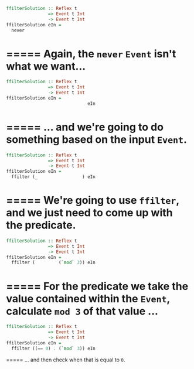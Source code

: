 ```haskell
ffilterSolution :: Reflex t 
                => Event t Int 
                -> Event t Int
ffilterSolution eIn =
  never
```
=====
Again, the `never` `Event` isn't what we want...
=====
```haskell
ffilterSolution :: Reflex t 
                => Event t Int 
                -> Event t Int
ffilterSolution eIn =
                               eIn
```
=====
... and we're going to do something based on the input `Event`.
=====
```haskell
ffilterSolution :: Reflex t 
                => Event t Int 
                -> Event t Int
ffilterSolution eIn =
  ffilter (_                 ) eIn
```
=====
We're going to use `ffilter`, and we just need to come up with the predicate.
=====
```haskell
ffilterSolution :: Reflex t 
                => Event t Int 
                -> Event t Int
ffilterSolution eIn =
  ffilter (         (`mod` 3)) eIn
```
=====
For the predicate we take the value contained within the `Event`, calculate `mod 3` of that value ...
=====
```haskell
ffilterSolution :: Reflex t 
                => Event t Int 
                -> Event t Int
ffilterSolution eIn =
  ffilter ((== 0) . (`mod` 3)) eIn
```
=====
... and then check when that is equal to `0`.
